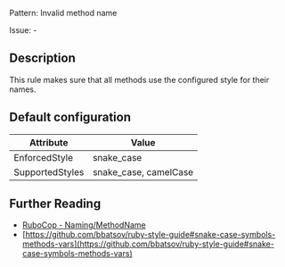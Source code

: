 Pattern: Invalid method name

Issue: -

## Description

This rule makes sure that all methods use the configured style for their names.

## Default configuration

Attribute | Value
--- | ---
EnforcedStyle | snake_case
SupportedStyles | snake_case, camelCase

## Further Reading

* [RuboCop - Naming/MethodName](https://rubocop.readthedocs.io/en/latest/cops_naming/#namingmethodname)
* [https://github.com/bbatsov/ruby-style-guide#snake-case-symbols-methods-vars](https://github.com/bbatsov/ruby-style-guide#snake-case-symbols-methods-vars)
